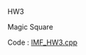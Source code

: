 HW3

Magic Square

Code : [IMF_HW3.cpp](https://github.com/laynotena/Data-structure/blob/main/HW3/IMF_HW3.cpp)

